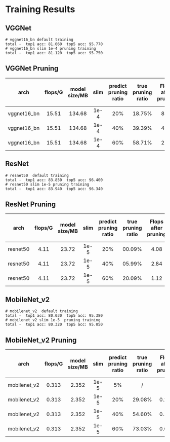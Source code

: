 
# Training Results

## VGGNet

```
# vggnet16_bn default training
total -  top1 acc: 81.060  top5 acc: 95.770
# vggnet16_bn slim 1e-4 pruning training
total -  top1 acc: 81.120  top5 acc: 95.750
```

## VGGNet Pruning

|     arch    | flops/G | model size/MB | slim | predict pruning ratio | true pruning ratio | Flops after pruning | Model size after pruning |  top1  |  top5  |
|:-----------:|:-------:|:-------------:|:----:|:---------------------:|:------------------:|:-------------------:|:------------------------:|:------:|:------:|
| vggnet16_bn |  15.51  |     134.68    | 1e-4 |          20%          |       18.75%       |         8.36        |          130.31          | 80.670 | 95.160 |
| vggnet16_bn |  15.51  |     134.68    | 1e-4 |          40%          |       39.39%       |         4.52        |          125.72          | 79.960 | 95.030 |
| vggnet16_bn |  15.51  |     134.68    | 1e-4 |          60%          |       58.71%       |         2.45        |          120.73          | 77.620 | 93.970 |

## ResNet

```
# resnet50  default training
total -  top1 acc: 83.850  top5 acc: 96.400
# resnet50 slim 1e-5 pruning training
total -  top1 acc: 83.940  top5 acc: 96.340
```

## ResNet Pruning

|   arch   | flops/G | model size/MB | slim | predict pruning ratio | true pruning ratio | Flops after pruning | Model size after pruning |  top1  |  top5  |
|:--------:|:-------:|:-------------:|:----:|:---------------------:|:------------------:|:-------------------:|:------------------------:|:------:|:------:|
| resnet50 |   4.11  |     23.72     | 1e-5 |          20%          |       00.09%       |         4.08        |           23.67          | 83.680 | 96.260 |
| resnet50 |   4.11  |     23.72     | 1e-5 |          40%          |       05.99%       |         2.84        |           19.44          | 83.010 | 95.780 |
| resnet50 |   4.11  |     23.72     | 1e-5 |          60%          |       20.09%       |         1.12        |           7.42           | 74.580 | 92.720 |

## MobileNet_v2

```
# mobilenet_v2  default training
total -  top1 acc: 80.030  top5 acc: 95.380
# mobilenet_v2 slim 1e-5  pruning training
total -  top1 acc: 80.320  top5 acc: 95.050
```

## MobileNet_v2 Pruning

|     arch     | flops/G | model size/MB | slim | predict pruning ratio | true pruning ratio | Flops after pruning | Model size after pruning |  top1  |  top5  |
|:------------:|:-------:|:-------------:|:----:|:---------------------:|:------------------:|:-------------------:|:------------------------:|:------:|:------:|
| mobilenet_v2 |  0.313  |     2.352     | 1e-5 |           5%          |          /         |          /          |             /            | 75.260 | 92.830 |
| mobilenet_v2 |  0.313  |     2.352     | 1e-5 |          20%          |       29.08%       |        0.224        |           1.780          | 83.680 | 96.260 |
| mobilenet_v2 |  0.313  |     2.352     | 1e-5 |          40%          |       54.60%       |        0.153        |           1.206          | 83.010 | 95.780 |
| mobilenet_v2 |  0.313  |     2.352     | 1e-5 |          60%          |       73.03%       |        0.096        |           0.728          | 74.580 | 92.720 |